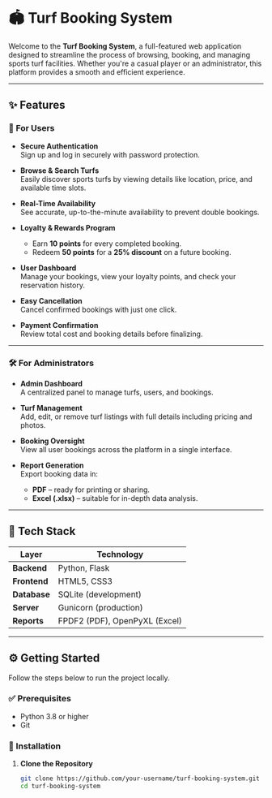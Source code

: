 # 🏟️ Turf Booking System

Welcome to the **Turf Booking System**, a full-featured web application designed to streamline the process of browsing, booking, and managing sports turf facilities. Whether you're a casual player or an administrator, this platform provides a smooth and efficient experience.

---

## ✨ Features

### 👥 For Users

- **Secure Authentication**  
  Sign up and log in securely with password protection.

- **Browse & Search Turfs**  
  Easily discover sports turfs by viewing details like location, price, and available time slots.

- **Real-Time Availability**  
  See accurate, up-to-the-minute availability to prevent double bookings.

- **Loyalty & Rewards Program**  
  - Earn **10 points** for every completed booking.  
  - Redeem **50 points** for a **25% discount** on a future booking.

- **User Dashboard**  
  Manage your bookings, view your loyalty points, and check your reservation history.

- **Easy Cancellation**  
  Cancel confirmed bookings with just one click.

- **Payment Confirmation**  
  Review total cost and booking details before finalizing.

---

### 🛠️ For Administrators

- **Admin Dashboard**  
  A centralized panel to manage turfs, users, and bookings.

- **Turf Management**  
  Add, edit, or remove turf listings with full details including pricing and photos.

- **Booking Oversight**  
  View all user bookings across the platform in a single interface.

- **Report Generation**  
  Export booking data in:
  - **PDF** – ready for printing or sharing.
  - **Excel (.xlsx)** – suitable for in-depth data analysis.

---

## 🧰 Tech Stack

| Layer        | Technology                     |
|--------------|--------------------------------|
| **Backend**  | Python, Flask                  |
| **Frontend** | HTML5, CSS3                    |
| **Database** | SQLite (development)           |
| **Server**   | Gunicorn (production)          |
| **Reports**  | FPDF2 (PDF), OpenPyXL (Excel)  |

---

## ⚙️ Getting Started

Follow the steps below to run the project locally.

### ✅ Prerequisites

- Python 3.8 or higher
- Git

### 🔧 Installation

1. **Clone the Repository**
   ```bash
   git clone https://github.com/your-username/turf-booking-system.git
   cd turf-booking-system

